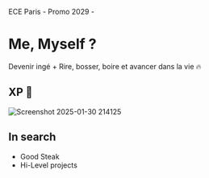 ECE Paris -  Promo 2029 -

# Me, Myself ?
Devenir ingé +  Rire, bosser, boire et avancer dans la vie 🔥

## XP 🦅
![Screenshot 2025-01-30 214125](https://github.com/user-attachments/assets/7d26f8ff-53f5-4784-801d-dd7ff5890944)


## In search
- Good Steak
- Hi-Level projects
